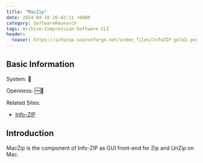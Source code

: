 ```yaml
---
title: "MacZip"
date: 2024-04-10 16:42:11 +0800
category: SoftwareResearch
tags: Archive-Compression-Software CLI
header:
  teaser: https://infozip.sourceforge.net/index_files/InfoZIP-gold2.png
---
```


## Basic Information

System: 🍎

Openness: 🆓📖

Related Sites:

* [Info-ZIP](https://infozip.sourceforge.net/)

## Introduction

MacZip is the component of Info-ZIP as GUI front-end for Zip and UnZip on Mac.
